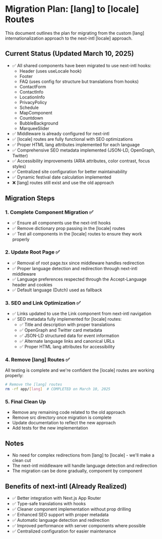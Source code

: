 # Migration Plan: [lang] to [locale] Routes

This document outlines the plan for migrating from the custom [lang] internationalization approach to the next-intl [locale] approach.

## Current Status (Updated March 10, 2025)

- ✅ All shared components have been migrated to use next-intl hooks:
  - Header (uses useLocale hook)
  - Footer
  - FAQ (uses config for structure but translations from hooks)
  - ContactForm
  - ContactInfo
  - LocationInfo
  - PrivacyPolicy
  - Schedule
  - MapComponent
  - Countdown
  - BubbleBackground
  - MarqueeSlider
- ✅ Middleware is already configured for next-intl
- ✅ [locale] routes are fully functional with SEO optimizations
- ✅ Proper HTML lang attributes implemented for each language
- ✅ Comprehensive SEO metadata implemented (JSON-LD, OpenGraph, Twitter)
- ✅ Accessibility improvements (ARIA attributes, color contrast, focus styles)
- ✅ Centralized site configuration for better maintainability
- ✅ Dynamic festival date calculation implemented 
- ❌ [lang] routes still exist and use the old approach

## Migration Steps

### 1. Complete Component Migration ✅

- ✅ Ensure all components use the next-intl hooks
- ✅ Remove dictionary prop passing in the [locale] routes
- ✅ Test all components in the [locale] routes to ensure they work properly

### 2. Update Root Page ✅

- ✅ Removal of root page.tsx since middleware handles redirection
- ✅ Proper language detection and redirection through next-intl middleware
- ✅ Language preferences respected through the Accept-Language header and cookies
- ✅ Default language (Dutch) used as fallback

### 3. SEO and Link Optimization ✅

- ✅ Links updated to use the Link component from next-intl navigation
- ✅ SEO metadata fully implemented for [locale] routes:
  - ✅ Title and description with proper translations
  - ✅ OpenGraph and Twitter card metadata
  - ✅ JSON-LD structured data for event information
  - ✅ Alternate language links and canonical URLs
  - ✅ Proper HTML lang attributes for accessibility

### 4. Remove [lang] Routes ✅

All testing is complete and we're confident the [locale] routes are working properly:

```bash
# Remove the [lang] routes
rm -rf app/[lang]  # COMPLETED on March 10, 2025
```

### 5. Final Clean Up

- Remove any remaining code related to the old approach
- Remove src directory once migration is complete
- Update documentation to reflect the new approach
- Add tests for the new implementation

## Notes

- No need for complex redirections from [lang] to [locale] - we'll make a clean cut
- The next-intl middleware will handle language detection and redirection
- The migration can be done gradually, component by component

## Benefits of next-intl (Already Realized)

- ✅ Better integration with Next.js App Router
- ✅ Type-safe translations with hooks
- ✅ Cleaner component implementation without prop drilling
- ✅ Enhanced SEO support with proper metadata
- ✅ Automatic language detection and redirection
- ✅ Improved performance with server components where possible
- ✅ Centralized configuration for easier maintenance